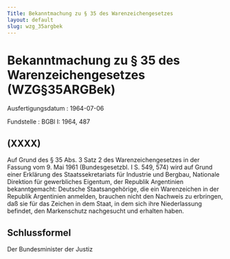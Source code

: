 ```yaml
---
Title: Bekanntmachung zu § 35 des Warenzeichengesetzes
layout: default
slug: wzg_35argbek
---
```


# Bekanntmachung zu § 35 des Warenzeichengesetzes (WZG§35ARGBek)

Ausfertigungsdatum
:   1964-07-06

Fundstelle
:   BGBl I: 1964, 487



## (XXXX)

Auf Grund des § 35 Abs. 3 Satz 2 des Warenzeichengesetzes in der
Fassung vom 9. Mai 1961 (Bundesgesetzbl. I S. 549, 574) wird auf Grund
einer Erklärung des Staatssekretariats für Industrie und Bergbau,
Nationale Direktion für gewerbliches Eigentum, der Republik
Argentinien bekanntgemacht:
Deutsche Staatsangehörige, die ein Warenzeichen in der Republik
Argentinien anmelden, brauchen nicht den Nachweis zu erbringen, daß
sie für das Zeichen in dem Staat, in dem sich ihre Niederlassung
befindet, den Markenschutz nachgesucht und erhalten haben.


## Schlussformel

Der Bundesminister der Justiz

